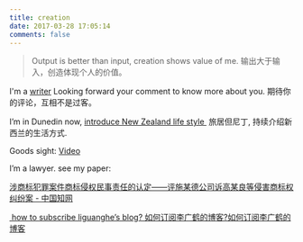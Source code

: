 ```yaml
---
title: creation
date: 2017-03-28 17:05:14
comments: false
---
```


> Output is better than input, creation shows value of me.
> 输出大于输入，创造体现个人的价值。


I'm a [writer][1]
Looking forward your comment to know more about you.
期待你的评论，互相不是过客。

I’m in Dunedin now, [introduce New Zealand life style ][2]
旅居但尼丁, 持续介绍新西兰的生活方式.

Goods sight: [Video][3]

I’m a lawyer.  see my paper:

[涉商标犯罪案件商标侵权民事责任的认定——评施某德公司诉高某良等侵害商标权纠纷案 - 中国知网](http://kns.cnki.net/KCMS/detail/detail.aspx?dbcode=CJFQ&dbname=CJFDTEMP&filename=FBZX201714007&v=MTU5NTBWdkZpSGhVNzNLSXkvUmRyRzRIOWJOcTQ5Rlk0UjhlWDFMdXhZUzdEaDFUM3FUcldNMUZyQ1VSTDJmWU8=)


[ how to subscribe liguanghe’s blog? 如何订阅李广鹤的博客?如何订阅李广鹤的博客][5]

[1]:	https://liguanghe.github.io/categories/writer/
[2]:	https://liguanghe.github.io/categories/GapYear/
[3]:	https://liguanghe.github.io/categories/Video/
[5]:	https://liguanghe.github.io/2017/04/22/RSS/